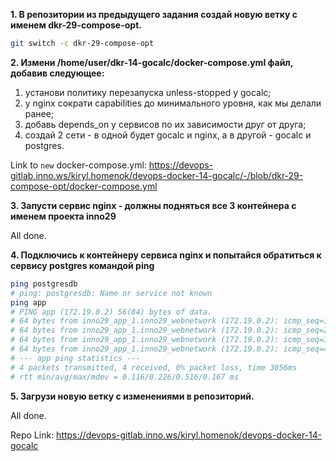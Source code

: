 **1. В репозитории из предыдущего задания создай новую ветку с именем dkr-29-compose-opt.**

```bash
git switch -c dkr-29-compose-opt
```

**2. Измени /home/user/dkr-14-gocalc/docker-compose.yml файл, добавив следующее:**
1. установи политику перезапуска unless-stopped у gocalc;
2. у nginx сократи capabilities до минимального уровня, как мы делали ранее;
3. добавь depends_on у сервисов по их зависимости друг от друга;
4. создай 2 сети - в одной будет gocalc и nginx, а в другой - gocalc и postgres.

Link to `new` docker-compose.yml: https://devops-gitlab.inno.ws/kiryl.homenok/devops-docker-14-gocalc/-/blob/dkr-29-compose-opt/docker-compose.yml

**3. Запусти сервис nginx - должны подняться все 3 контейнера с именем проекта inno29**

All done.

**4. Подключись к контейнеру сервиса nginx и попытайся обратиться к сервису postgres командой ping**

```bash
ping postgresdb
# ping: postgresdb: Name or service not known
ping app
# PING app (172.19.0.2) 56(84) bytes of data.
# 64 bytes from inno29_app_1.inno29_webnetwork (172.19.0.2): icmp_seq=1 ttl=64 time=0.516 ms
# 64 bytes from inno29_app_1.inno29_webnetwork (172.19.0.2): icmp_seq=2 ttl=64 time=0.136 ms
# 64 bytes from inno29_app_1.inno29_webnetwork (172.19.0.2): icmp_seq=3 ttl=64 time=0.138 ms
# 64 bytes from inno29_app_1.inno29_webnetwork (172.19.0.2): icmp_seq=4 ttl=64 time=0.116 ms
# --- app ping statistics ---
# 4 packets transmitted, 4 received, 0% packet loss, time 3056ms
# rtt min/avg/max/mdev = 0.116/0.226/0.516/0.167 ms
```

**5. Загрузи новую ветку с изменениями в репозиторий.**

All done.

Repo Link: https://devops-gitlab.inno.ws/kiryl.homenok/devops-docker-14-gocalc
